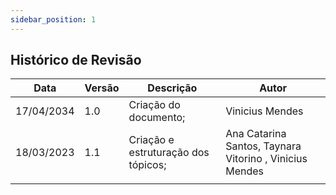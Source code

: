 ```yaml
---
sidebar_position: 1
---
```


## Histórico de Revisão

| Data | Versão | Descrição | Autor |
|------|--------|-----------|-------|
|17/04/2034|1.0|Criação do documento;| Vinicius Mendes|
|18/03/2023|1.1|Criação e estruturação dos tópicos;|Ana Catarina Santos, Taynara Vitorino , Vinicius Mendes|
|      |        |           |       |